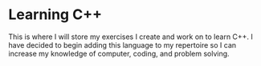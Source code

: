 # Learning C++ 

This is where I will store my exercises I create and work on to learn C++. I
have decided to begin adding this language to my repertoire so I can increase
my knowledge of computer, coding, and problem solving.
